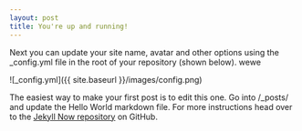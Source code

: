```yaml
---
layout: post
title: You're up and running!
---
```


Next you can update your site name, avatar and other options using the _config.yml file in the root of your repository (shown below). wewe

![_config.yml]({{ site.baseurl }}/images/config.png)

The easiest way to make your first post is to edit this one. Go into /_posts/ and update the Hello World markdown file. For more instructions head over to the [Jekyll Now repository](https://github.com/barryclark/jekyll-now) on GitHub.
